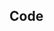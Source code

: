 ## Code

<div
  class="tmp-showcase"
  data-height="80"
  data-src="/_imports/ec/components/preview/ec-component-lang-select-site.html"></div>
